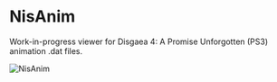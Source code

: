 NisAnim
=======

Work-in-progress viewer for Disgaea 4: A Promise Unforgotten (PS3) animation .dat files.

![NisAnim](https://i.imgur.com/92DZUru.png)
